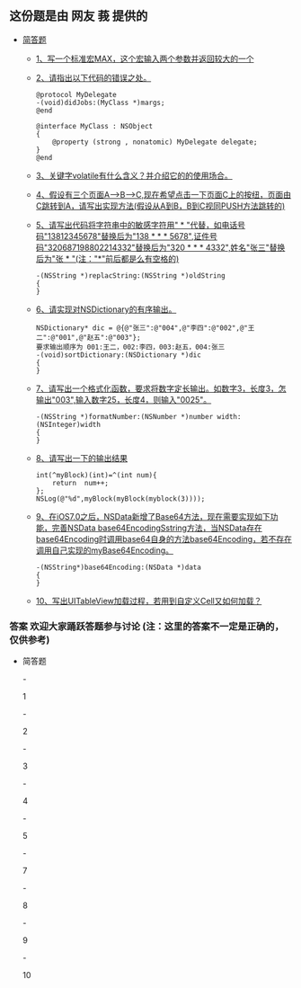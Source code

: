 ## 这份题是由 网友 莪 提供的
*	[简答题](#ShortAnswer)
	-	[1、写一个标准宏MAX，这个宏输入两个参数并返回较大的一个](#ShortAnswer_01)
	-	[2、请指出以下代码的错误之处。](#ShortAnswer_02)  
	
			@protocol MyDelegate
			-(void)didJobs:(MyClass *)margs;
			@end

			@interface MyClass : NSObject
			{
    			@property (strong , nonatomic) MyDelegate delegate;
			}
			@end
	-	[3、关键字volatile有什么含义？并介绍它的的使用场合。](#ShortAnswer_03)
	-	[4、假设有三个页面A-->B-->C,现在希望点击一下页面C上的按纽，页面由C跳转到A，请写出实现方法(假设从A到B，B到C视同PUSH方法跳转的)](#ShortAnswer_04)
	-	[5、请写出代码将字符串中的敏感字符用" * "代替，如电话号码"13812345678"替换后为"138 * * * 5678",证件号码"320687198802214332"替换后为"320 * * * 4332",姓名"张三"替换后为"张 * "(注："*"前后都是么有空格的)](#ShortAnswer_05)  
	
			-(NSString *)replacString:(NSString *)oldString
			{
			}
	-	[6、请实现对NSDictionary的有序输出。](#ShortAnswer_06)  
	
			NSDictionary* dic = @{@"张三":@"004",@"李四":@"002",@"王二":@"001",@"赵五":@"003"};
			要求输出顺序为 001:王二，002:李四，003:赵五，004:张三
			-(void)sortDictionary:(NSDictionary *)dic
			{
			}
	-	[7、请写出一个格式化函数，要求将数字定长输出。如数字3，长度3，怎输出"003",输入数字25，长度4，则输入"0025"。](#ShortAnswer_07)  
	
			-(NSString *)formatNumber:(NSNumber *)number width:(NSInteger)width
			{
			}
	-	[8、请写出一下的输出结果](#ShortAnswer_08)  
	
			int(^myBlock)(int)=^(int num){
				return	num++;
			};
			NSLog(@"%d",myBlock(myBlock(myblock(3))));
	-	[9、在iOS7.0之后，NSData新增了Base64方法，现在需要实现如下功能，完善NSData base64EncodingSstring方法，当NSData存在base64Encoding时调用base64自身的方法base64Encoding，若不存在调用自己实现的myBase64Encoding。](#ShortAnswer_09)  
	
			-(NSString*)base64Encoding:(NSData *)data
			{
			}
	-	[10、写出UITableView加载过程，若用到自定义Cell又如何加载？](#ShortAnswer_10)
###	答案 欢迎大家踊跃答题参与讨论 (注：这里的答案不一定是正确的，仅供参考)
*	<p id="ShortAnswer">简答题</p>
	-	<p id="ShortAnswer_01">1</p>
	-	<p id="ShortAnswer_02">2</p>
	-	<p id="ShortAnswer_03">3</p>
	-	<p id="ShortAnswer_04">4</p>
	-	<p id="ShortAnswer_05">5</p>
	-	<p id="ShortAnswer_07">7</p>
	-	<p id="ShortAnswer_08">8</p>
	-	<p id="ShortAnswer_09">9</p>
	-	<p id="ShortAnswer_10">10</p>